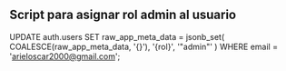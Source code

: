 ## Script para asignar rol admin al usuario 

UPDATE auth.users 
SET raw_app_meta_data = jsonb_set(
  COALESCE(raw_app_meta_data, '{}'), 
  '{rol}', 
  '"admin"'
)
WHERE email = 'arieloscar2000@gmail.com';

